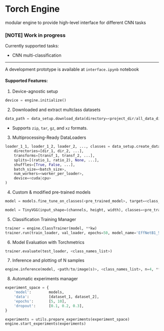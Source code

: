 # Torch Engine
modular engine to provide high-level interface for different CNN tasks

### [NOTE] Work in progress
Currently supported tasks:
* CNN multi-classification
___

A development prototype is available at `interface.ipynb` notebook

#### Supported Features:

1. Device-agnostic setup

```Python
device = engine.initialize()
```

2. Downloaded and extract multclass datasets

```Python
data_path = data_setup.download_data(directory=<project_dir/all_data_directory>, url=<url/to/file.zip*>, dataset_name=<dataset_name>)
```
* Supports `zip`, `tar`, `gz`, and `xz` formats.

3. Multiprocessing-Ready DataLoaders

```Python
loader_1_1, loader_1_2, loader_2, ..., classes = data_setup.create_dataloaders(
    directories=[dir_1, dir_2, ...], 
    transforms=[transf_1, transf_2, ...], 
    splits=[(ratio_1, ratio_2), None, ...], 
    shuffles=[True, False, ...],
    batch_size=<batch_size>, 
    num_workers=<worker_per_loader>, 
    device=<cuda|cpu>
)
```

4. Custom & modified pre-trained models

```Python
model = models.fine_tune_on_classes(<pre_trained_model>, target=<class_names_list>, input_size=(height, width), **kw)

model = TinyVGG(input_shape=(channels, height, width), classes=<pre_trained_model>, **kw)
```

5. Classification Training Manager

```Python
trainer = engine.ClassTrainer(model, **kw)
trainer.run(train_loader, val_loader, epochs=50, model_name='EffNetB1_50e', **kw)
```

6. Model Evaluation with Torchmetrics

```Python
trainer.evaluate(test_loader, <class_names_list>)
```

7. Inference and plotting of N samples

```Python
engine.inference(model, <path/to/image(s)>, <class_names_list>, n=4, **kw)
```
8. Automatic experiments manager

```Python
experiment_space = {
    'model':        models,
    'data':         [dataset_1, dataset_2],
    'epochs':       [5, 10],
    'dropout':      [0.1, 0.2, 0.3],
}

experiments = utils.prepare_experiments(experiment_space)
engine.start_experiments(experiments)
```
